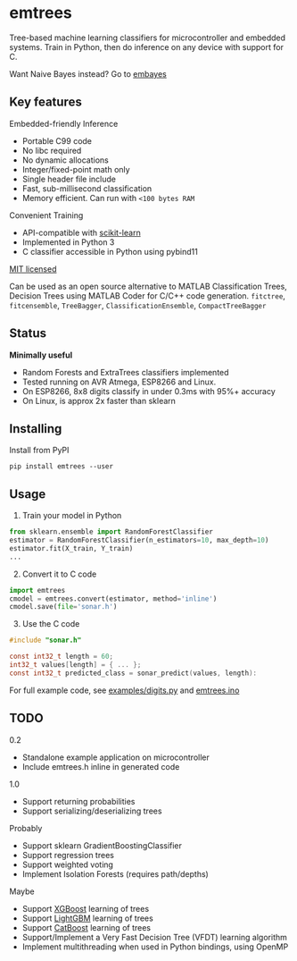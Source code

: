 
# emtrees
Tree-based machine learning classifiers for microcontroller and embedded systems.
Train in Python, then do inference on any device with support for C.

Want Naive Bayes instead? Go to [embayes](https://github.com/jonnor/embayes)

## Key features

Embedded-friendly Inference

* Portable C99 code
* No libc required
* No dynamic allocations
* Integer/fixed-point math only
* Single header file include
* Fast, sub-millisecond classification
* Memory efficient. Can run with `<100 bytes RAM`

Convenient Training

* API-compatible with [scikit-learn](http://scikit-learn.org)
* Implemented in Python 3
* C classifier accessible in Python using pybind11

[MIT licensed](./LICENSE.md)

Can be used as an open source alternative to MATLAB Classification Trees,
Decision Trees using MATLAB Coder for C/C++ code generation.
`fitctree`, `fitcensemble`, `TreeBagger`, `ClassificationEnsemble`, `CompactTreeBagger`

## Status
**Minimally useful**

* Random Forests and ExtraTrees classifiers implemented
* Tested running on AVR Atmega, ESP8266 and Linux.
* On ESP8266, 8x8 digits classify in under 0.3ms with 95%+ accuracy
* On Linux, is approx 2x faster than sklearn

## Installing

Install from PyPI

    pip install emtrees --user

## Usage

1. Train your model in Python

```python
from sklearn.ensemble import RandomForestClassifier
estimator = RandomForestClassifier(n_estimators=10, max_depth=10)
estimator.fit(X_train, Y_train)
...
```

2. Convert it to C code
```python
import emtrees
cmodel = emtrees.convert(estimator, method='inline')
cmodel.save(file='sonar.h')
```

3. Use the C code

```c
#include "sonar.h"

const int32_t length = 60;
int32_t values[length] = { ... };
const int32_t predicted_class = sonar_predict(values, length):
```


For full example code, see [examples/digits.py](./examples/digits.py)
and [emtrees.ino](./emtrees.ino)

## TODO

0.2

* Standalone example application on microcontroller
* Include emtrees.h inline in generated code

1.0

* Support returning probabilities
* Support serializing/deserializing trees

Probably

* Support sklearn GradientBoostingClassifier
* Support regression trees
* Support weighted voting
* Implement Isolation Forests (requires path/depths)

Maybe

* Support [XGBoost](https://github.com/dmlc/xgboost) learning of trees
* Support [LightGBM](https://github.com/Microsoft/LightGBM) learning of trees
* Support [CatBoost](https://github.com/catboost/catboost) learning of trees
* Support/Implement a Very Fast Decision Tree (VFDT) learning algorithm
* Implement multithreading when used in Python bindings, using OpenMP

